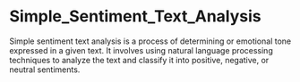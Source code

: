# Simple_Sentiment_Text_Analysis
 Simple sentiment text analysis is a process of determining or emotional tone expressed in a given text. It involves using natural language processing techniques to analyze the text and classify it into positive, negative, or neutral sentiments.

